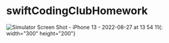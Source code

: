 # swiftCodingClubHomework

![Simulator Screen Shot - iPhone 13 - 2022-08-27 at 13 54 11](https://user-images.githubusercontent.com/67938946/188292547-48e80ce5-1150-4a27-931d-528a9f295b46.png){: width="300" height="200"}
